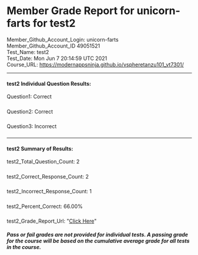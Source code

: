 # Member Grade Report for unicorn-farts for test2  
   
Member_Github_Account_Login: unicorn-farts  
Member_Github_Account_ID 49051521  
Test_Name: test2  
Test_Date: Mon Jun  7 20:14:59 UTC 2021  
Course_URL: https://modernappsninja.github.io/vspheretanzu101_vt7301/  
   
---  
#### test2 Individual Question Results:  
Question1: Correct  
#####  
Question2: Correct  
#####  
Question3: Incorrect  
#####  
---  
#### test2 Summary of Results:  
test2_Total_Question_Count: 2  
#####  
test2_Correct_Response_Count: 2  
#####  
test2_Incorrect_Response_Count: 1  
#####  
test2_Percent_Correct: 66.00%  
#####  
test2_Grade_Report_Url: "[Click Here](https://github.com/modernappsninjas/unicorn-farts/blob/main/static/userdata/courses/vspheretanzu101_vt7301/grade_report.pr754.test2.md)"
##### Pass or fail grades are not provided for individual tests. A passing grade for the course will be based on the cumulative average grade for all tests in the course.  

